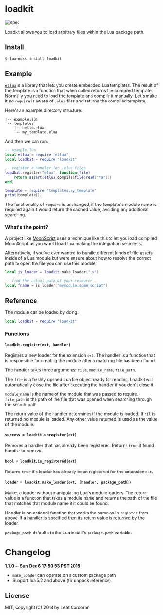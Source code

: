 # loadkit

![spec](https://github.com/leafo/loadkit/workflows/spec/badge.svg)

Loadkit allows you to load arbitrary files within the Lua package path.

## Install

```bash
$ luarocks install loadkit
```

## Example

[`etlua`](http://github.com/leafo/etlua) is a library that lets you create
embedded Lua templates. The result of the template is a function that when
called returns the compiled template. Normally you need to load the template
and compile it manually. Let's make it so `require` is aware of `.elua`
files and returns the compiled template.


Here's an example directory structure:

```
|-- example.lua
`-- templates
    |-- hello.elua
    `-- my_template.elua
```

And then we can run:

```lua
-- example.lua
local etlua = require "etlua"
local loadkit = require "loadkit"

-- register a handler for .elua files
loadkit.register("elua", function(file)
	return assert(etlua.compile(file:read("*a")))
end)

template = require "templates.my_template"
print(template())
```

The functionality of `require` is unchanged, if the template's module name is
required again it would return the cached value, avoiding any additional
searching.

### What's the point?

A project like [MoonScript](http://moonscript.org) uses a technique like this
to let you load compiled MoonScript as you would load Lua making the
integration seamless.

Alternatively, if you've ever wanted to bundle different kinds of file assets
inside of a Lua module but were unsure about how to resolve the correct path to
open the file you can use this module:

```lua
local js_loader = loadkit.make_loader("js")

-- find the actual path of your resource
local fname = js_loader("mymodule.some_script")
```

## Reference

The module can be loaded by doing:

```lua
local loadkit = require "loadkit"
```

### Functions

#### `loadkit.register(ext, handler)`

Registers a new loader for the extension `ext`. The handler is a function that
is responsible for creating the module after a matching file has been found.

The handler takes three arguments: `file`, `module_name`, `file_path`.

The `file` is a freshly opened Lua file object ready for reading. Loadkit will
automatically close the file after executing the handler if you don't close it.

`module_name` is the name of the module that was passed to require. `file_path`
is the path of the file that was opened when searching through the search path.

The return value of the handler determines if the module is loaded. If `nil` is
returned no module is loaded. Any other value returned is used as the value of
the module.

#### `success = loadkit.unregister(ext)`

Removes a handler that has already been registered. Returns `true` if found
handler to remove.

#### `bool = loadkit.is_registered(ext)`

Returns `true` if a loader has already been registered for the extension `ext`.

#### `loader = loadkit.make_loader(ext, [handler, package_path])`

Makes a loader without manipulating Lua's module loaders. The return value is a
function that takes a module name and returns the path of the file that matches
that module name if it could be found.

Handler is an optional function that works the same as in `register` from
above. If a handler is specified then its return value is returned by the
loader.

`package_path` defaults to the Lua install's `package.path` variable.

# Changelog

**1.1.0 -- Sun Dec  6 17:50:53 PST 2015**

* `make_loader` can operate on a custom package path
* Support lua 5.2 and above (fix unpack reference)

## License

MIT, Copyright (C) 2014 by Leaf Corcoran


